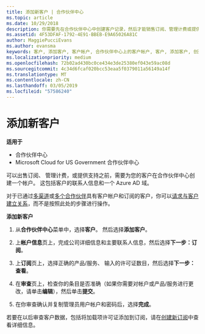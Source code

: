 ```yaml
---
title: 添加新客户 | 合作伙伴中心
ms.topic: article
ms.date: 10/29/2018
description: 你需要先在合作伙伴中心中创建客户记录，然后才能销售订阅、管理计费或提供支持。 这包括客户的联系人信息和一个 Azure AD 域。
ms.assetid: 4F53DFAF-1792-4E91-BBEB-E9A65026A81C
author: MaggiePucciEvans
ms.author: evansma
keywords: 客户, 添加客户, 客户帐户, 合作伙伴中心上的客户帐户, 客户, 添加客户, 创建客户帐户
ms.localizationpriority: medium
ms.openlocfilehash: 72b02ad430bc0ce434e3de25380ef043e59ac08d
ms.sourcegitcommit: 4c34d6fcaf020bcc53eaa5f0379011a56149a14f
ms.translationtype: MT
ms.contentlocale: zh-CN
ms.lasthandoff: 03/05/2019
ms.locfileid: "57586240"
---
```

# <a name="add-a-new-customer"></a>添加新客户

**适用于**

-  合作伙伴中心
-  Microsoft Cloud for US Government 合作伙伴中心



可以出售订阅、 管理计费，或提供支持之前，需要为您的客户在合作伙伴中心创建一个帐户。 这包括客户的联系人信息和一个 Azure AD 域。

对于已通过[多渠道](multichannel.md)或[多个合作伙伴](multipartner.md)具有客户帐户和订阅的客户，你可以[请求与客户建立关系](request-a-relationship-with-a-customer.md)，而不是按照此处的步骤进行操作。

**添加新客户**

1.  从**合作伙伴中心**菜单中，选择**客户**。 然后选择**添加客户**。

2.  上**帐户信息**页上，完成公司详细信息和主要联系人信息，然后选择**下一步：订阅**。

3.  上**订阅**页上，选择正确的产品/服务、 输入的许可证数目，然后选择**下一步：查看**。

4.  在**审查**页上，检查你的条目是否准确（如果你需要对帐户或产品/服务进行更改，请单击**编辑**），然后单击**提交**。

5.  在你审查确认并复制管理员用户帐户和密码后，选择**完成**。

若要在以后审查客户数据，包括将加载项许可证添加到订阅，请在[创建新订阅](create-a-new-subscription.md)中查看详细信息。

 

 



